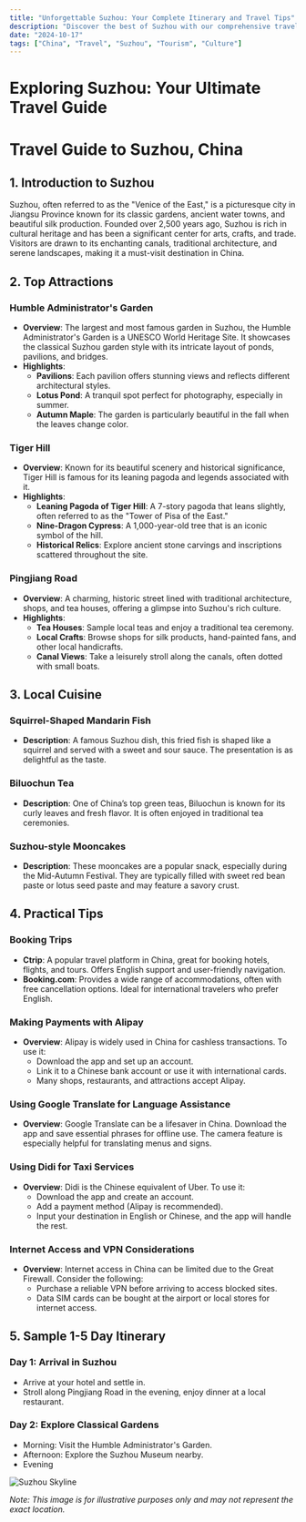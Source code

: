 ```yaml
---
title: "Unforgettable Suzhou: Your Complete Itinerary and Travel Tips"
description: "Discover the best of Suzhou with our comprehensive travel guide. Explore top attractions, savor local cuisine, and get insider tips for an unforgettable Chinese adventure."
date: "2024-10-17"
tags: ["China", "Travel", "Suzhou", "Tourism", "Culture"]
---
```


# Exploring Suzhou: Your Ultimate Travel Guide

# Travel Guide to Suzhou, China

## 1. Introduction to Suzhou
Suzhou, often referred to as the "Venice of the East," is a picturesque city in Jiangsu Province known for its classic gardens, ancient water towns, and beautiful silk production. Founded over 2,500 years ago, Suzhou is rich in cultural heritage and has been a significant center for arts, crafts, and trade. Visitors are drawn to its enchanting canals, traditional architecture, and serene landscapes, making it a must-visit destination in China.

## 2. Top Attractions

### Humble Administrator's Garden
- **Overview**: The largest and most famous garden in Suzhou, the Humble Administrator's Garden is a UNESCO World Heritage Site. It showcases the classical Suzhou garden style with its intricate layout of ponds, pavilions, and bridges.
- **Highlights**:
  - **Pavilions**: Each pavilion offers stunning views and reflects different architectural styles.
  - **Lotus Pond**: A tranquil spot perfect for photography, especially in summer.
  - **Autumn Maple**: The garden is particularly beautiful in the fall when the leaves change color.

### Tiger Hill
- **Overview**: Known for its beautiful scenery and historical significance, Tiger Hill is famous for its leaning pagoda and legends associated with it.
- **Highlights**:
  - **Leaning Pagoda of Tiger Hill**: A 7-story pagoda that leans slightly, often referred to as the "Tower of Pisa of the East."
  - **Nine-Dragon Cypress**: A 1,000-year-old tree that is an iconic symbol of the hill.
  - **Historical Relics**: Explore ancient stone carvings and inscriptions scattered throughout the site.

### Pingjiang Road
- **Overview**: A charming, historic street lined with traditional architecture, shops, and tea houses, offering a glimpse into Suzhou's rich culture.
- **Highlights**:
  - **Tea Houses**: Sample local teas and enjoy a traditional tea ceremony.
  - **Local Crafts**: Browse shops for silk products, hand-painted fans, and other local handicrafts.
  - **Canal Views**: Take a leisurely stroll along the canals, often dotted with small boats.

## 3. Local Cuisine

### Squirrel-Shaped Mandarin Fish
- **Description**: A famous Suzhou dish, this fried fish is shaped like a squirrel and served with a sweet and sour sauce. The presentation is as delightful as the taste.

### Biluochun Tea
- **Description**: One of China’s top green teas, Biluochun is known for its curly leaves and fresh flavor. It is often enjoyed in traditional tea ceremonies.

### Suzhou-style Mooncakes
- **Description**: These mooncakes are a popular snack, especially during the Mid-Autumn Festival. They are typically filled with sweet red bean paste or lotus seed paste and may feature a savory crust.

## 4. Practical Tips

### Booking Trips
- **Ctrip**: A popular travel platform in China, great for booking hotels, flights, and tours. Offers English support and user-friendly navigation.
- **Booking.com**: Provides a wide range of accommodations, often with free cancellation options. Ideal for international travelers who prefer English.

### Making Payments with Alipay
- **Overview**: Alipay is widely used in China for cashless transactions. To use it:
  - Download the app and set up an account.
  - Link it to a Chinese bank account or use it with international cards.
  - Many shops, restaurants, and attractions accept Alipay.

### Using Google Translate for Language Assistance
- **Overview**: Google Translate can be a lifesaver in China. Download the app and save essential phrases for offline use. The camera feature is especially helpful for translating menus and signs.

### Using Didi for Taxi Services
- **Overview**: Didi is the Chinese equivalent of Uber. To use it:
  - Download the app and create an account.
  - Add a payment method (Alipay is recommended).
  - Input your destination in English or Chinese, and the app will handle the rest.

### Internet Access and VPN Considerations
- **Overview**: Internet access in China can be limited due to the Great Firewall. Consider the following:
  - Purchase a reliable VPN before arriving to access blocked sites.
  - Data SIM cards can be bought at the airport or local stores for internet access.

## 5. Sample 1-5 Day Itinerary

### Day 1: Arrival in Suzhou
- Arrive at your hotel and settle in.
- Stroll along Pingjiang Road in the evening, enjoy dinner at a local restaurant.

### Day 2: Explore Classical Gardens
- Morning: Visit the Humble Administrator's Garden.
- Afternoon: Explore the Suzhou Museum nearby.
- Evening

<img src="https://source.unsplash.com/1600x900/?Suzhou,cityscape" alt="Suzhou Skyline" loading="lazy">

*Note: This image is for illustrative purposes only and may not represent the exact location.*

